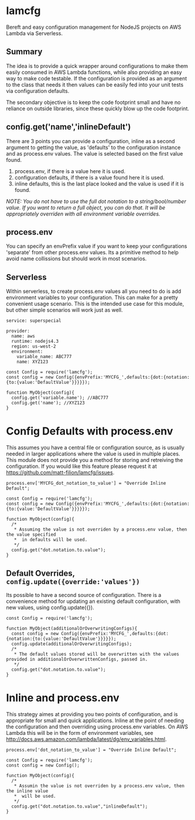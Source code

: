 # lamcfg
Bereft and easy configuration management for NodeJS projects on AWS Lambda via Serverless.

## Summary
The idea is to provide a quick wrapper around configurations to make them easily consumed in AWS Lambda functions, while also providing an easy way to make code testable. If the configuration is provided as an argument to the class that needs it then values can be easily fed into your unit tests via configuration defaults.

The secondary objective is to keep the code footprint small and have no reliance on outside libraries, since these quickly blow up the code footprint.

## config.get('name','inlineDefault')
There are 3 points you can provide a configuration, inline as a second argument to getting the value, as 'defaults' to the configuration instance and as process.env values. The value is selected based on the first value found.
1. process.env, if there is a value here it is used.
2. configuration defaults, if there is a value found here it is used.
3. inline defaults, this is the last place looked and the value is used if it is found.

_NOTE: You do not have to use the full dot notation to a string/bool/number value. If you want to return a full object, you can do that. It will be appropriately overriden with all environment variable overrides._

## process.env
You can specify an envPrefix value if you want to keep your configurations 'separate' from other process.env values. Its a primitive method to help avoid name collissions but should work in most scenarios.

## Serverless
Within serverless, to create process.env values all you need to do is add environment variables to your configuration. This can make for a pretty convenient usage scenario. This is the intended use case for this module, but other simple scenarios will work just as well.
```|yml
service: superspecial

provider:
  name: aws
  runtime: nodejs4.3
  region: us-west-2
  environment:
    variable_name: ABC777
    name: XYZ123
```
```|JavaScript
const Config = require('lamcfg');
const config = new Config({envPrefix:'MYCFG_',defaults:{dot:{notation:{to:{value:'DefaultValue'}}}}});

function MyObject(config){
  config.get('variable.name'); //ABC777
  config.get('name'); //XYZ123
}
```

# Config Defaults with process.env
This assumes you have a central file or configuration source, as is usually needed in larger applications where the value is used in multiple places. This module does not provide you a method for storing and retreiving the configuration. If you would like this feature please request it at https://github.com/matt-filion/lamcfg/issues. 
```|JavaScript
process.env['MYCFG_dot_notation_to_value'] = "Override Inline Default";

const Config = require('lamcfg');
const config = new Config({envPrefix:'MYCFG_',defaults:{dot:{notation:{to:{value:'DefaultValue'}}}}});

function MyObject(config){
  /*
   * Assuming the value is not overriden by a process.env value, then the value specified
   *  in defaults will be used.
   */
  config.get("dot.notation.to.value");
}
```

## Default Overrides, ```config.update({override:'values'})```
Its possible to have a second source of configuration. There is a convenience method for updating an existing default configuration, with new values, using config.update({}).
```|JavaScript
const Config = require('lamcfg');

function MyObject(additionalOrOverwritingConfigs){
  const config = new Config({envPrefix:'MYCFG_',defaults:{dot:{notation:{to:{value:'DefaultValue'}}}}});
  config.update(additionalOrOverwritingConfigs);
  /*
   * The default values stored will be overwritten with the values provided in additionalOrOverwrittenConfigs, passed in.
   */
  config.get("dot.notation.to.value");
}

```

# Inline and process.env
This strategy aimes at providing you two points of configuration, and is appropriate for small and quick applications. Inline at the point of needing the configuration and then overriding using process.env variables. On AWS Lambda this will be in the form of environment variables, see http://docs.aws.amazon.com/lambda/latest/dg/env_variables.html.

```|JavaScript
process.env['dot_notation_to_value'] = "Override Inline Default";

const Config = require('lamcfg');
const config = new Config();

function MyObject(config){
  /*
   * Assumin the value is not overriden by a process.env value, then the inline value
   *  will be used.
   */
  config.get("dot.notation.to.value","inlineDefault");
}

```
